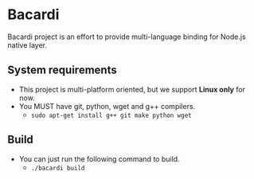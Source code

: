 Bacardi
=======

Bacardi project is an effort to provide multi-language binding for Node.js
native layer.

## System requirements
- This project is multi-platform oriented, but we support **Linux only** for now.
- You MUST have git, python, wget and g++ compilers.
  - ```sudo apt-get install g++ git make python wget```

## Build
- You can just run the following command to build.
  - ```./bacardi build```
